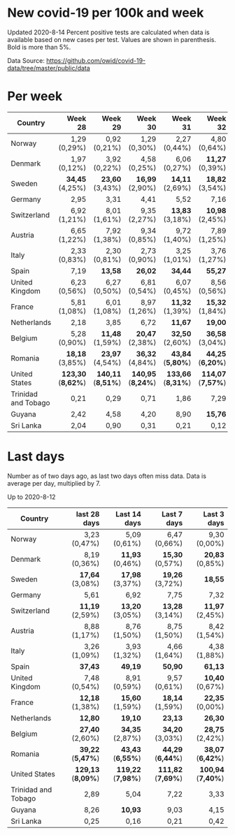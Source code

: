# New covid-19 per 100k and week
Updated 2020-8-14
Percent positive tests are calculated when data is available based on new cases per test.  Values are shown in parenthesis.  Bold is more than 5%.

Data Source: https://github.com/owid/covid-19-data/tree/master/public/data

# Per week
|Country|Week 28|Week 29|Week 30|Week 31|Week 32|Week 33|
| --- | --: | --: | --: | --: | --: | --: |
|Norway|1,29 (0,29%) |0,92 (0,21%) |1,29 (0,30%) |2,27 (0,44%) |4,80 (0,64%) |8,13 (0,00%) |
|Denmark|1,97 (0,12%) |3,92 (0,22%) |4,58 (0,25%) |6,06 (0,27%) |**11,27** (0,39%) |**18,66** (0,85%) |
|Sweden|**34,45** (4,25%) |**23,60** (3,43%) |**16,99** (2,90%) |**14,11** (2,69%) |**18,82** (3,54%) |**21,20** |
|Germany|2,95 |3,31 |4,41 |5,52 |7,16 |9,23 |
|Switzerland|6,92 (1,21%) |8,01 (1,61%) |9,35 (2,27%) |**13,83** (3,18%) |**10,98** (2,45%) |**15,37** (2,45%) |
|Austria|6,65 (1,22%) |7,92 (1,38%) |9,34 (0,85%) |9,72 (1,40%) |7,89 (1,25%) |**12,36** (1,91%) |
|Italy|2,33 (0,83%) |2,30 (0,81%) |2,73 (0,90%) |3,25 (1,01%) |3,76 (1,27%) |4,94 (1,87%) |
|Spain|7,19 |**13,58** |**26,02** |**34,44** |**55,27** |**85,98** |
|United Kingdom|6,23 (0,56%) |6,27 (0,50%) |6,81 (0,54%) |6,07 (0,45%) |8,56 (0,56%) |8,32 (0,67%) |
|France|5,81 (1,08%) |6,01 (1,08%) |8,97 (1,26%) |**11,32** (1,39%) |**15,32** (1,84%) |**24,55** (0,00%) |
|Netherlands|2,18 |3,85 |6,72 |**11,67** |**19,00** |**25,84** |
|Belgium|5,28 (0,90%) |**11,48** (1,59%) |**20,47** (2,38%) |**32,50** (2,60%) |**36,58** (3,04%) |**18,32** (2,42%) |
|Romania|**18,18** (3,85%) |**23,97** (4,54%) |**36,32** (4,84%) |**43,84** (**5,80%**) |**44,25** (**6,20%**) |**43,72** (**6,37%**) |
|United States|**123,30** (**8,62%**) |**140,11** (**8,51%**) |**140,95** (**8,24%**) |**133,66** (**8,31%**) |**114,07** (**7,57%**) |**105,83** (**7,07%**) |
|Trinidad and Tobago|0,21 |0,29 |0,71 |1,86 |7,29 |**12,90** |
|Guyana|2,42 |4,58 |4,20 |8,90 |**15,76** |**13,71** |
|Sri Lanka|2,04 |0,90 |0,31 |0,21 |0,12 |0,27 |

# Last days
Number as of two days ago, as last two days often miss data.  Data is average per day, multiplied by 7.

Up to 2020-8-12

|Country|last 28 days|Last 14 days|Last 7 days|Last 3 days|
| --- | --: | --: | --: | --: |
|Norway|3,23 (0,47%)|5,09 (0,61%)|6,47 (0,66%)|9,30 (0,00%)|
|Denmark|8,19 (0,36%)|**11,93** (0,46%)|**15,30** (0,57%)|**20,83** (0,85%)|
|Sweden|**17,64** (3,08%)|**17,98** (3,37%)|**19,26** (3,72%)|**18,55**|
|Germany|5,61|6,92|7,75|7,32|
|Switzerland|**11,19** (2,59%)|**13,20** (3,05%)|**13,28** (3,14%)|**11,97** (2,45%)|
|Austria|8,88 (1,17%)|8,76 (1,50%)|8,75 (1,50%)|8,42 (1,54%)|
|Italy|3,26 (1,09%)|3,93 (1,32%)|4,66 (1,64%)|4,38 (1,88%)|
|Spain|**37,43**|**49,19**|**50,90**|**61,13**|
|United Kingdom|7,48 (0,54%)|8,91 (0,59%)|9,57 (0,61%)|**10,40** (0,67%)|
|France|**12,18** (1,38%)|**15,60** (1,59%)|**18,14** (1,59%)|**22,35** (0,00%)|
|Netherlands|**12,80**|**19,10**|**23,13**|**26,30**|
|Belgium|**27,40** (2,60%)|**34,35** (2,87%)|**34,20** (3,03%)|**28,75** (2,42%)|
|Romania|**39,22** (**5,47%**)|**43,43** (**6,55%**)|**44,29** (**6,44%**)|**38,07** (**6,42%**)|
|United States|**129,13** (**8,09%**)|**119,22** (**7,98%**)|**111,82** (**7,69%**)|**100,94** (**7,40%**)|
|Trinidad and Tobago|2,89|5,04|7,22|3,33|
|Guyana|8,26|**10,93**|9,03|4,15|
|Sri Lanka|0,25|0,16|0,21|0,42|
